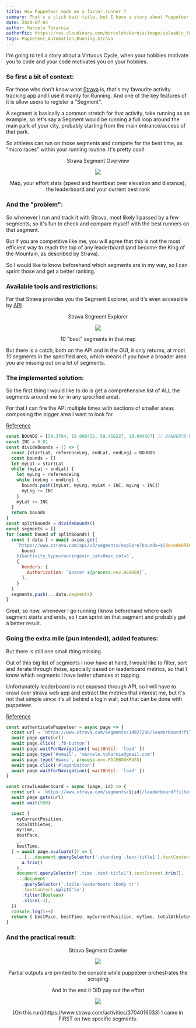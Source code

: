 ```yaml
---
title: How Puppeteer made me a faster runner ?
summary: That's a click bait title, but I have a story about Puppeteer and Running.
date: 2020-07-04
author: Marcelo Tokarnia
authorPic: https://res.cloudinary.com/marcelotokarnia/image/upload/c_thumb,g_face:center,r_max,h_150,w_150,f_auto,q_auto/v1590609457/profile/A54I1782_qa84qz.jpg
tags: Puppeteer,Automation,Running,Strava
---
```


I'm going to tell a story about a Virtuous Cycle, when your hobbies motivate you to code and your code motivates you on your hobbies.

### So first a bit of context:

For those who don't know what [Strava](https://www.strava.com) is, that's my favourite activity tracking app and I use it mainly for Running. And one of the key features of it is allow users to register a "Segment".

A segment is basically a common stretch for that activity, take running as an example, so let's say a Segment would be running a full loop around the main park of your city, probably starting from the main entrance/access of that park.

So athletes can run on those segments and compete for the best time, as "micro races" within your running routine. It's pretty cool!

<div style="text-align: center"><p>Strava Segment Overview</p><img src="https://res.cloudinary.com/marcelotokarnia/image/upload/c_scale,w_600/v1593938886/blog/strava-segment_maqzfh.png" /><p>Map, your effort stats (speed and heartbeat over elevation and distance), the leaderboard and your current best rank</p></div>

### And the "problem":

So whenever I run and track it with Strava, most likely I passed by a few segments, so it's fun to check and compare myself with the best runners on that segment.

But if you are competitive like me, you will agree that this is not the most efficient way to reach the top of any leaderboard (and become the King of the Mountain, as described by Strava).

So I would like to know beforehand which segments are in my way, so I can sprint those and get a better ranking.

### Available tools and restrictions:

For that Strava provides you the Segment Explorer, and it's even accessible by [API](https://developers.strava.com/docs/reference/#api-Segments-exploreSegments)

<div style="text-align: center"><p>Strava Segment Explorer</p><img src="https://res.cloudinary.com/marcelotokarnia/image/upload/c_scale,w_600/v1593939442/blog/strava-segment-explorer_ebce8h.png" /><p>10 "best" segments in that map</p></div>

But there is a catch, both on the API and in the GUI, it only returns, at most 10 segments in the specified area, which means if you have a broader area you are missing out on a lot of segments.

### The implemented solution:

So the first thing I would like to do is get a comprehensive list of ALL the segments around me (or in any specified area).

For that I can fire the API multiple times with sections of smaller areas composing the bigger area I want to look for.

[Reference](https://github.com/marcelotokarnia/strava-maps/blob/0632bfe93750035ffebe8288bcebbc99e3ec0260/scripts/crawlLeaderboard.mjs#L10)

```js
const BOUNDS = [59.3784, 18.008432, 59.416227, 18.094667] // DANDERYD NEIGHBOURHOOD
const INC = 0.01
const divideBounds = () => {
  const [startLat, referenceLng, endLat, endLng] = BOUNDS
  const bounds = []
  let myLat = startLat
  while (myLat < endLat) {
    let myLng = referenceLng
    while (myLng < endLng) {
      bounds.push([myLat, myLng, myLat + INC, myLng + INC])
      myLng += INC
    }
    myLat += INC
  }
  return bounds
}
const splitBounds = divideBounds()
const segments = []
for (const bound of splitBounds) {
  const { data } = await axios.get(
    `https://www.strava.com/api/v3/segments/explore?bounds=${decodeURIComponent(
      bound
    )}&activity_type=running&min_cat=0max_cat=5`,
    {
      headers: {
        Authorization: `Bearer ${process.env.BEARER}`,
      },
    }
  )
  segments.push(...data.segments)
}
```

Great, so now, whenever I go running I know beforehand where each segment starts and ends, so I can sprint on that segment and probably get a better result.

### Going the extra mile (pun intended), added features:

But there is still one small thing missing.

Out of this big list of segments I now have at hand, I would like to filter, sort and iterate through those, specially based on leaderboard metrics, so that I know which segments I have better chances at topping.

Unfortunately leaderboard is not exposed through API, so I will have to crawl over strava web app and extract the metrics that interest me, but it's not that simple since it's all behind a login wall, but that can be done with puppeteer.

[Reference](https://github.com/marcelotokarnia/strava-maps/blob/0632bfe93750035ffebe8288bcebbc99e3ec0260/scripts/crawlLeaderboard.mjs#L27)

```js
const authenticatePuppeteer = async page => {
  const url = `https://www.strava.com/segments/14927298/leaderboard?filter=overall&gender=${GENDER}&partial=true`
  await page.goto(url)
  await page.click('.fb-button')
  await page.waitForNavigation({ waitUntil: 'load' })
  await page.type('#email', 'marcelo.tokarnia@gmail.com')
  await page.type('#pass', process.env.FACEBOOKPASS)
  await page.click('#loginbutton')
  await page.waitForNavigation({ waitUntil: 'load' })
}

const crawlLeaderboard = async (page, id) => {
  const url = `https://www.strava.com/segments/${id}/leaderboard?filter=overall&gender=${GENDER}&partial=true`
  await page.goto(url)
  await wait(500)

  const [
    myCurrentPosition,
    totalAthletes,
    myTime,
    bestPace,
    _,
    bestTime,
  ] = await page.evaluate(() => [
    ...[...document.querySelector('.standing .text-title1').textContent.split('/')].map(a =>
      a.trim()
    ),
    document.querySelector('.time .text-title1').textContent.trim(),
    ...document
      .querySelector('.table-leaderboard tbody tr')
      .textContent.split('\n')
      .filter(Boolean)
      .slice(-3),
  ])
  console.log(i++)
  return { bestPace, bestTime, myCurrentPosition, myTime, totalAthletes }
}
```

### And the practical result:

<div style="text-align: center"><p>Strava Segment Crawler</p><img src="https://res.cloudinary.com/marcelotokarnia/image/upload/v1594121276/blog/strava-leaderboard-crawler_n45klw.gif" /><p>Partial outputs are printed to the console while puppeteer orchestrates the scraping</p></div>

<div style="text-align: center"><p>And in the end it DID pay out the effort</p><img src="https://res.cloudinary.com/marcelotokarnia/image/upload/c_scale,w_600/v1594121751/blog/strava-crowns_ffrouz.png" /><p>[On this run](https://www.strava.com/activities/3704016033) I came in FIRST on two specific segments.</p></div>
